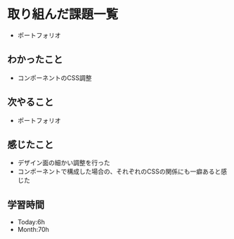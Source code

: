 # 取り組んだ課題一覧
- ポートフォリオ
## わかったこと
- コンポーネントのCSS調整
## 次やること
- ポートフォリオ
## 感じたこと
- デザイン面の細かい調整を行った
- コンポーネントで構成した場合の、それぞれのCSSの関係にも一癖あると感じた
## 学習時間
- Today:6h
- Month:70h
